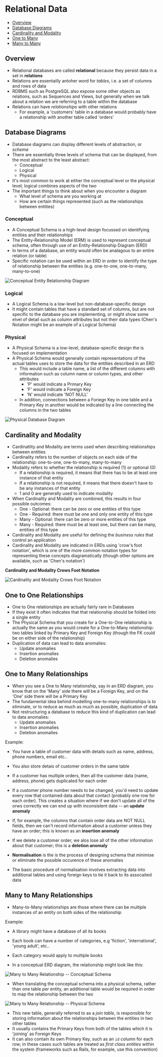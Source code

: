 # Relational Data

  * [Overview](#Overview)
  * [Database Diagrams](#Diagrams)
  * [Cardinality and Modality](#Cardinality-Modality)
  * [One to Many](#1-M)
  * [Many to Many](#M-M)

<a name="Overview"></a>
## Overview

  * Relational databases are called **relational** because they persist data in a set in **relations**
  * Relations are essentailly antoher word for *tables*, i.e. a set of columns and rows of data
  * RDBMS such as PostgreSQL also expose some other objects as relations, such as Sequences and Views, but generally when we talk about a relation we are referring to a table within the database
  * Relations can have *relationships* with other relations
    * For example, a 'customers' table in a database would probably have a relationship with another table called 'orders'

<a name="Diagrams"></a>
## Database Diagrams

  * Database diagrams can display different levels of abstraction, or *schema*
  * There are essentially three levels of schema that can be displayed, from the most abstract to the least abstract:
    * Conceptual
    * Logical
    * Physical
  * It's most common to work at either the conceptual level or the physical level; logical combines aspects of the two
  * The important things to think about when you encounter a diagram
    * What level of schema are you working at
    * How are certain things represented (such as the relationships between entities)

### Conceptual

  * A Conceptual Schema is a high-level design focussed on identifying entities and their relationships
  * The Entity-Relationship Model (ERM) is used to represent conceptual schema, often through use of an Entity-Relationship Diagram (ERD)
  * In terms of a database, an entity would often be analagous to an entire relation (or table)
  * Specific notation can be used within an ERD in order to identify the type of relationship between the entities (e.g. one-to-one, one-to-many, many-to-one)

![Conceptual Entity Relationship Diagram](images/conceptual-erd.png "Conceptual Entity Relationship Diagram")

### Logical

  * A Logical Schema is a low-level but non-database-specific design
  * It might contain tables that have a standard set of columns, but are not specific to the database you are implementing, or might show some elvel of detail such as column attributes but not their data types (Chen's Notation might be an example of a Logical Schema)

### Physical

  * A Physical Schema is a low-level, database-specific design the is focused on implementation
  * A Physical Schema would generally contain representations of the actual tables uses to store the data for the entities described in an ERD
    * This would include a table name, a list of the different columns with information such as column name or column types, and other attributes
      * 'P' would indicate a Primary Key
      * 'F' would indicate a Foreign Key
      * 'N' would indicate 'NOT NULL'
    * In addition, connections between a Foriegn Key in one table and a Primary Key in another would be indicated by a line connecting the columns in the two tables

![Physical Database Diagram](images/physical-erd.png "Physical Database Diagram")

<a name="Cardinality-Modality"></a>
## Cardinality and Modality

  * Cardinatlity and Modality are terms used when describing relationships between entities
  * Cardinality refers to the number of objects on each side of the relationship: one-to-one, one-to-many, many-to-many
  * Modality refers to whether the relationship is required (1) or optional (0)
    * If a relationship is required, it means that there has to be at least one instance of that entity
    * If a relationship is not required, it means that there doesn't have to be any instances of that entity
    * 1 and 0 are generally used to indicate modality
  * When Cardinality and Modality are combined, this results in four possible outcomes:
    * One - Optional: there can be zero or one entities of this type
    * One - Required: there must be one and only one entity of this type
    * Many - Optional: there can be zero or more entities of this type
    * Many - Required: there must be at least one, but there can be many, entities of this type
  * Cardinality and Modality are useful for defining the *business rules* that control an application
  * Cardinality and Modality are indicated in ERDs using 'crow's foot notation', which is one of the more common notation types for representing these concepts diagramatically (though other options are available, such as 'Chen's notation')

**Cardinality and Modality Crows Foot Notation**

![Cardinality and Modality Crows Foot Notation](images/cardinality-modality-crows-foot.png "Cardinality and Modality Crows Foot Notation")

<a name="1-1"></a>
## One to One Relationships

  * One to One relationships are actually fairly rare in Databases
  * If they exist it often indicates that that relationship should be folded into a single entity
  * The Physical Schema that you create for a One-to-One relationship is actually the same as you would create for a One-to-Many relationship: two tables linked by Primary Key and Foreign Key (though the FK could be on either side of the relationship)
  * Duplication of data can lead to data anomalies:
    * Update anomalies
    * Insertion anomalies
    * Deletion anomalies

<a name="1-M"></a>
## One to Many Relationships

  * When you see a One to Many relationship, say in an ERD diagram, you know that on the 'Many' side there will be a Foreign Key, and on the 'One' side there will be a Primary Key
  * The fundamental idea behind modelling one-to-many relationships is to eliminate, or to reduce as much as much as possible, duplication of data
  * Not restructuring a database to reduce this kind of duplication can lead to data anomalies:
    * Update anomalies
    * Insertion anomalies
    * Deletion anomalies

Example:

  * You have a table of customer data with details such as name, address, phone numbers, email etc..
  * You also store detais of customer orders in the same table
  * If a customer has multiple orders, then all the customer data (name, address, phone) gets duplicated for each order
  * If a customer phone number needs to be changed, you'd need to update every row that contained data about that contact (probably one row for each order). This creates a situation where if we don't update all of the orws correctly we can end up with inconsistent data -- an **update anomaly**
  * If, for example, the columns that contain order data are NOT NULL fields, then we can't record information about a customer unless they have an order; this is known as an **insertion anomaly**
  * If we delete a customer order, we alos lose all of the other information about that customer; this is a **deletion anomaly**

  * **Normalisation** is the is the process of designing schema that minimise or eliminate the possible occurence of these anomalies
  * The basic procedure of normalisation involves extracting data into additional tables and using foreign keys to tie it back to its assocaited data


<a name="M-M"></a>
## Many to Many Relationships

  * Many-to-Many relationships are those where there can be multiple instances of an entity on both sides of the relationship

Example:
  
  * A library might have a database of all its books
  * Each book can have a number of categories, e.g 'fiction', 'international', 'young adult', etc..
  * Each category would apply to multiple books

  * In a conceptual ERD diagram, the relationship might look like this:

  ![Many to Many Relationship -- Conceptual Schema](images/books_categories_erd.png "Many to Many Relationship -- Conceptual Schema")
  

  * When translating the conceptual schema into a physical schema, rather than one table per entity, an additional table would be required in order to map the relationship between the two

  ![Many to Many Relationship -- Physical Schema](images/books_categories_dd.png "Many to Many Relationship -- Physical Schema")

  * This new table, generally referred to as a *join table*, is responsible for storing information about the relationships between the entities in two other tables
  * It usually contains the Primary Keys from both of the tables which it is 'joining' as Foreign Keys
  * It can also contain its own Primary Key, such as an `id` column for each row; in these cases such tables are treated as *first class entities* within the system (frameworks such as Rails, for example, use this convention)
